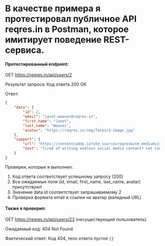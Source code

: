 # В качестве примера я протестировал публичное API reqres.in в Postman, которое имитирует поведение REST-сервиса.

#### Протестированный endpoint:
GET https://reqres.in/api/users/2

Результат запроса: Код ответа 200 OK

Ответ:
```json
{
    "data": {
        "id": 2,
        "email": "janet.weaver@reqres.in",
        "first_name": "Janet",
        "last_name": "Weaver",
        "avatar": "https://reqres.in/img/faces/2-image.jpg"
    },
    "support": {
        "url": "https://contentcaddy.io?utm_source=reqres&utm_medium=json&utm_campaign=referral",
        "text": "Tired of writing endless social media content? Let Content Caddy generate it for you."
    }
}
```

Проверки, которые я выполнил:
1. Код ответа соответствует успешному запросу (200)
2. Все ожидаемые поля (id, email, first_name, last_name, avatar) присутствуют
3. Значение data.id соответствует запрашиваемому 2
4. Проверка формата email и ссылки на аватар (валидный URL)

#### Также я проверил:
GET https://reqres.in/api/users/23 (несуществующий пользователь)

Ожидаемый код: 404 Not Found

Фактический ответ: Код 404, тело ответа пустое `{}`
